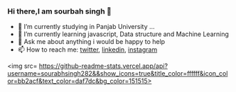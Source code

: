 ### Hi there,I am sourbah singh 👋

- 🔭 I’m currently studying in Panjab University ...
- 🌱 I’m currently learning javascript, Data structure and Machine Learning 
- 💬 Ask me about anything i would be happy to help
- 📫 How to reach me: [twitter](https://twitter.com/home), [linkedin](https://www.linkedin.com/in/sourabhsingh282/), [instagram](https://www.instagram.com/sourabhsingh282/)

<img src= https://github-readme-stats.vercel.app/api?username=sourabhsingh282&&show_icons=true&title_color=ffffff&icon_color=bb2acf&text_color=daf7dc&bg_color=151515>

<!--
**sourabhsingh282/sourabhsingh282** is a ✨ _special_ ✨ repository because its `README.md` (this file) appears on your GitHub profile.
- 👯 I’m looking to collaborate on ...
- 🤔 I’m looking for help with ..
- ⚡ Fun fact: - 😄 Pronouns: ...

Here are some ideas to get you started:



-->
